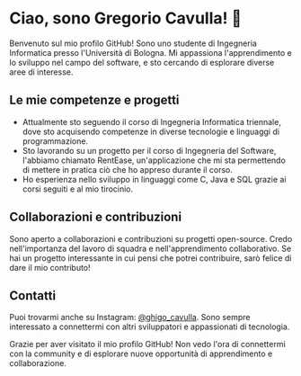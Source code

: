 # Ciao, sono Gregorio Cavulla! 👋

Benvenuto sul mio profilo GitHub! Sono uno studente di Ingegneria Informatica presso l'Università di Bologna. Mi appassiona l'apprendimento e lo sviluppo nel campo del software, e sto cercando di esplorare diverse aree di interesse.

## Le mie competenze e progetti

- Attualmente sto seguendo il corso di Ingegneria Informatica triennale, dove sto acquisendo competenze in diverse tecnologie e linguaggi di programmazione.
- Sto lavorando su un progetto per il corso di Ingegneria del Software, l'abbiamo chiamato RentEase, un'applicazione che mi sta permettendo di mettere in pratica ciò che ho appreso durante il corso.
- Ho esperienza nello sviluppo in linguaggi come C, Java e SQL grazie ai corsi seguiti e al mio tirocinio.

## Collaborazioni e contribuzioni

Sono aperto a collaborazioni e contribuzioni su progetti open-source. Credo nell'importanza del lavoro di squadra e nell'apprendimento collaborativo. Se hai un progetto interessante in cui pensi che potrei contribuire, sarò felice di dare il mio contributo!

## Contatti

Puoi trovarmi anche su Instagram: [@ghigo_cavulla](https://www.instagram.com/ghigo_cavulla). Sono sempre interessato a connettermi con altri sviluppatori e appassionati di tecnologia.

Grazie per aver visitato il mio profilo GitHub! Non vedo l'ora di connettermi con la community e di esplorare nuove opportunità di apprendimento e collaborazione.


